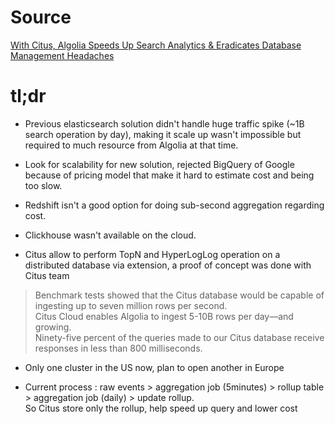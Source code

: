 # Source

[With Citus, Algolia Speeds Up Search Analytics & Eradicates Database Management Headaches](https://www.citusdata.com/customers/algolia)

# tl;dr

+ Previous elasticsearch solution didn't handle huge traffic spike (~1B search operation by day), making it scale up wasn't impossible but required to much resource from Algolia at that time.

+ Look for scalability for new solution, rejected BigQuery of Google because of pricing model that make it hard to estimate cost and being too slow.

+ Redshift isn't a good option for doing sub-second aggregation regarding cost.

+ Clickhouse wasn't available on the cloud.

+ Citus allow to perform TopN and HyperLogLog operation on a distributed database via extension, a proof of concept was done with Citus team
> Benchmark tests showed that the Citus database would be capable of ingesting up to seven million rows per second.  
> Citus Cloud enables Algolia to ingest 5-10B rows per day—and growing.  
> Ninety-five percent of the queries made to our Citus database receive responses in less than 800 milliseconds.  

+ Only one cluster in the US now, plan to open another in Europe

+ Current process : raw events > aggregation job (5minutes) > rollup table > aggregation job (daily) > update rollup.  
So Citus store only the rollup, help speed up query and lower cost
